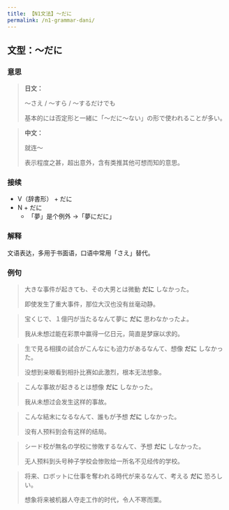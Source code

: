 ```yaml
---
title: 【N1文法】〜だに
permalink: /n1-grammar-dani/
---
```


## 文型：〜だに

### 意思

> **日文：**
> 
> 〜さえ / 〜すら / 〜するだけでも
> 
> 基本的には否定形と一緒に「〜だに〜ない」の形で使われることが多い。

> **中文：**
>
> 就连〜
>
> 表示程度之甚，超出意外，含有类推其他可想而知的意思。


### 接续

- V（辞書形） + だに
- N + だに
    - 「夢」是个例外 →「夢にだに」

### 解释

文语表达，多用于书面语，口语中常用「さえ」替代。

### 例句

> 大きな事件が起きても、その大男とは微動 **だに** しなかった。
>
> 即使发生了重大事件，那位大汉也没有丝毫动静。

> 宝くじで、１億円が当たるなんて夢に **だに** 思わなかったよ。
>
> 我从未想过能在彩票中赢得一亿日元，简直是梦寐以求的。

> 生で見る相撲の試合がこんなにも迫力があるなんて、想像 **だに** しなかった。
>
> 没想到亲眼看到相扑比赛如此激烈，根本无法想象。

> こんな事故が起きるとは想像 **だに** しなかった。
>
> 我从未想过会发生这样的事故。

> こんな結末になるなんて、誰もが予想 **だに** しなかった。
>
> 没有人预料到会有这样的结局。

> シード校が無名の学校に惨敗するなんて、予想 **だに** しなかった。
>
> 无人预料到头号种子学校会惨败给一所名不见经传的学校。

> 将来、ロボットに仕事を奪われる時代が来るなんて、考える **だに** 恐ろしい。
>
> 想象将来被机器人夺走工作的时代，令人不寒而栗。